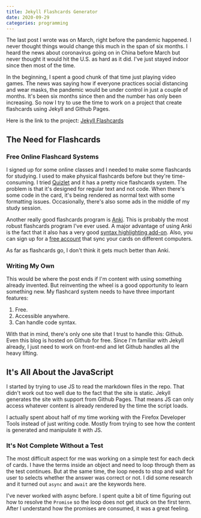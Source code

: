 ```yaml
---
title: Jekyll Flashcards Generator
date: 2020-09-29
categories: programming
---
```


The last post I wrote was on March, right before the pandemic happened. I never thought things would change this much in the span of six months. I heard the news about coronavirus going on in China before March but never thought it would hit the U.S. as hard as it did. I've just stayed indoor since then most of the time.

In the beginning, I spent a good chunk of that time just playing video games. The news was saying how if everyone practices social distancing and wear masks, the pandemic would be under control in just a couple of months. It's been six months since then and the number has only been increasing. So now I try to use the time to work on a project that create flashcards using Jekyll and Github Pages.

Here is the link to the project: [Jekyll Flashcards](https://raisingexceptions.com/jekyll-flashcards/)

<!--more-->

## The Need for Flashcards

### Free Online Flashcard Systems

I signed up for some online classes and I needed to make some flashcards for studying. I used to make physical flashcards before but they're time-consuming. I tried [Quizlet](https://quizlet.com/) and it has a pretty nice flashcards system. The problem is that it's designed for regular text and not code. When there's some code in the card, it's being rendered as normal text with some formatting issues. Occasionally, there's also some ads in the middle of my study session.

Another really good flashcards program is [Anki](https://apps.ankiweb.net/). This is probably the most robust flashcards program I've ever used. A major advantage of using Anki is the fact that it also has a very good [syntax highlighting add-on](https://ankiweb.net/shared/info/1463041493). Also, you can sign up for a [free account](https://ankiweb.net/about) that sync your cards on different computers.

As far as flashcards go, I don't think it gets much better than Anki.

### Writing My Own

This would be where the post ends if I'm content with using something already invented. But reinventing the wheel is a good opportunity to learn something new. My flashcard system needs to have three important features:

1. Free.
2. Accessible anywhere.
3. Can handle code syntax.

With that in mind, there's only one site that I trust to handle this: Github. Even this blog is hosted on Github for free. Since I'm familiar with Jekyll already, I just need to work on front-end and let Github handles all the heavy lifting.

## It's All About the JavaScript

I started by trying to use JS to read the markdown files in the repo. That didn't work out too well due to the fact that the site is static. Jekyll generates the site with support from Github Pages. That means JS can only access whatever content is already rendered by the time the script loads.

I actually spent about half of my time working with the Firefox Developer Tools instead of just writing code. Mostly from trying to see how the content is generated and manipulate it with JS.

### It's Not Complete Without a Test

The most difficult aspect for me was working on a simple test for each deck of cards. I have the terms inside an object and need to loop through them as the test continues. But at the same time, the loop needs to stop and wait for user to selects whether the answer was correct or not. I did some research and it turned out `async` and `await` are the keywords here.

I've never worked with async before. I spent quite a bit of time figuring out how to resolve the `Promise` so the loop does not get stuck on the first term. After I understand how the promises are consumed, it was a great feeling.
